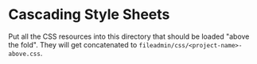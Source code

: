 Cascading Style Sheets
======================

Put all the CSS resources into this directory that should be loaded "above the fold". They will get concatenated to `fileadmin/css/<project-name>-above.css`.